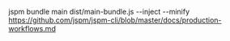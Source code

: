 jspm bundle main dist/main-bundle.js --inject --minify
https://github.com/jspm/jspm-cli/blob/master/docs/production-workflows.md